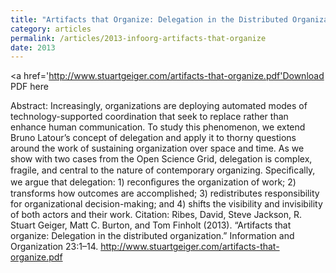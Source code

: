 ```yaml
---
title: "Artifacts that Organize: Delegation in the Distributed Organization"
category: articles
permalink: /articles/2013-infoorg-artifacts-that-organize
date: 2013
---
```


<a href='http://www.stuartgeiger.com/artifacts-that-organize.pdf'Download PDF here</a>

Abstract: Increasingly, organizations are deploying automated modes of technology-supported coordination that seek to replace rather than enhance human communication.  To study this phenomenon, we extend Bruno Latour’s concept of delegation  and apply it to thorny questions around the work of sustaining organization over space and time. As we show with two cases from the Open Science Grid, delegation is complex, fragile, and central to the nature of contemporary organizing. Speciﬁcally, we argue that delegation: 1) reconﬁgures the organization of work; 2) transforms how outcomes are accomplished; 3) redistributes responsibility for organizational decision-making; and 4) shifts the visibility and invisibility of both actors and their work.
Citation: Ribes, David, Steve Jackson, R. Stuart Geiger, Matt C. Burton, and Tom Finholt (2013). “Artifacts that organize: Delegation in the distributed organization.” Information and Organization 23:1–14. http://www.stuartgeiger.com/artifacts-that-organize.pdf
